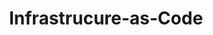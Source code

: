 ---
title: "Infrastrucure-as-Code"
description: "Content that covers Infrastructure-as-Code. Will likely mostly consist of Azure Resource Manager (ARM) Templates"
slug: "iac"
image: "thumbnail.png"
---